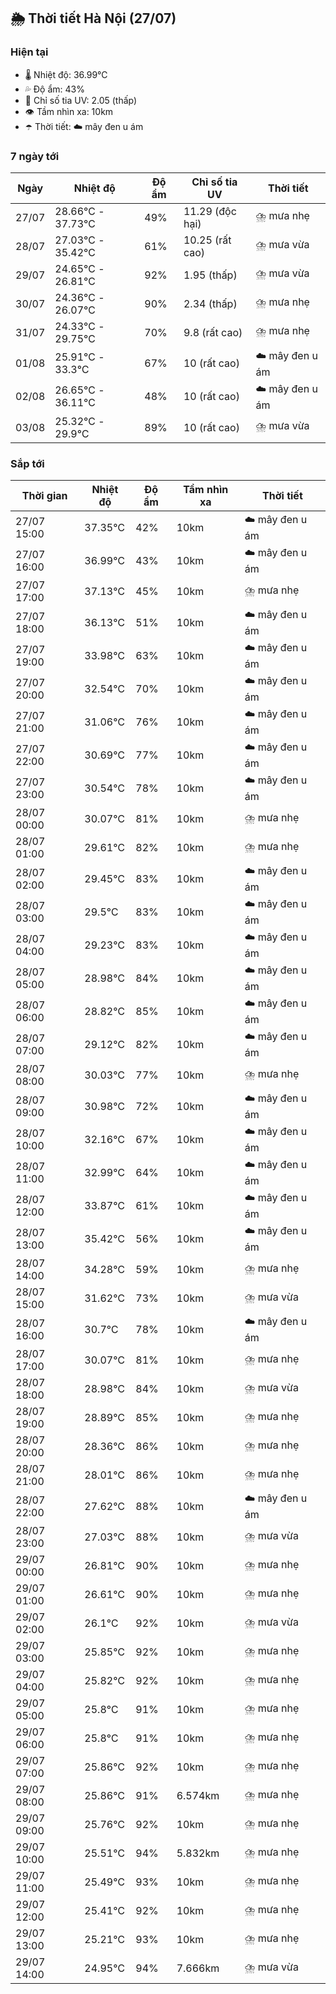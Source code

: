 ## 🌦️ Thời tiết Hà Nội (27/07)

### Hiện tại

- 🌡️ Nhiệt độ: 36.99℃
- 💦 Độ ẩm: 43%
- 🌟 Chỉ số tia UV: 2.05 (thấp)
- 👁️ Tầm nhìn xa: 10km
- ☂️ Thời tiết: ☁️ mây đen u ám

### 7 ngày tới

| Ngày | Nhiệt độ | Độ ẩm | Chỉ số tia UV | Thời tiết |
| --- | --- | --- | --- | --- |
| 27/07 | 28.66℃ - 37.73℃ | 49% | 11.29 (độc hại) | ⛈️ mưa nhẹ |
| 28/07 | 27.03℃ - 35.42℃ | 61% | 10.25 (rất cao) | ⛈️ mưa vừa |
| 29/07 | 24.65℃ - 26.81℃ | 92% | 1.95 (thấp) | ⛈️ mưa vừa |
| 30/07 | 24.36℃ - 26.07℃ | 90% | 2.34 (thấp) | ⛈️ mưa nhẹ |
| 31/07 | 24.33℃ - 29.75℃ | 70% | 9.8 (rất cao) | ⛈️ mưa nhẹ |
| 01/08 | 25.91℃ - 33.3℃ | 67% | 10 (rất cao) | ☁️ mây đen u ám |
| 02/08 | 26.65℃ - 36.11℃ | 48% | 10 (rất cao) | ☁️ mây đen u ám |
| 03/08 | 25.32℃ - 29.9℃ | 89% | 10 (rất cao) | ⛈️ mưa vừa |

### Sắp tới

| Thời gian | Nhiệt độ | Độ ẩm | Tầm nhìn xa | Thời tiết |
| --- | --- | --- | --- | --- |
| 27/07 15:00 | 37.35℃ | 42% | 10km | ☁️ mây đen u ám |
| 27/07 16:00 | 36.99℃ | 43% | 10km | ☁️ mây đen u ám |
| 27/07 17:00 | 37.13℃ | 45% | 10km | ⛈️ mưa nhẹ |
| 27/07 18:00 | 36.13℃ | 51% | 10km | ☁️ mây đen u ám |
| 27/07 19:00 | 33.98℃ | 63% | 10km | ☁️ mây đen u ám |
| 27/07 20:00 | 32.54℃ | 70% | 10km | ☁️ mây đen u ám |
| 27/07 21:00 | 31.06℃ | 76% | 10km | ☁️ mây đen u ám |
| 27/07 22:00 | 30.69℃ | 77% | 10km | ☁️ mây đen u ám |
| 27/07 23:00 | 30.54℃ | 78% | 10km | ☁️ mây đen u ám |
| 28/07 00:00 | 30.07℃ | 81% | 10km | ⛈️ mưa nhẹ |
| 28/07 01:00 | 29.61℃ | 82% | 10km | ⛈️ mưa nhẹ |
| 28/07 02:00 | 29.45℃ | 83% | 10km | ☁️ mây đen u ám |
| 28/07 03:00 | 29.5℃ | 83% | 10km | ☁️ mây đen u ám |
| 28/07 04:00 | 29.23℃ | 83% | 10km | ☁️ mây đen u ám |
| 28/07 05:00 | 28.98℃ | 84% | 10km | ☁️ mây đen u ám |
| 28/07 06:00 | 28.82℃ | 85% | 10km | ☁️ mây đen u ám |
| 28/07 07:00 | 29.12℃ | 82% | 10km | ☁️ mây đen u ám |
| 28/07 08:00 | 30.03℃ | 77% | 10km | ⛈️ mưa nhẹ |
| 28/07 09:00 | 30.98℃ | 72% | 10km | ☁️ mây đen u ám |
| 28/07 10:00 | 32.16℃ | 67% | 10km | ☁️ mây đen u ám |
| 28/07 11:00 | 32.99℃ | 64% | 10km | ☁️ mây đen u ám |
| 28/07 12:00 | 33.87℃ | 61% | 10km | ☁️ mây đen u ám |
| 28/07 13:00 | 35.42℃ | 56% | 10km | ☁️ mây đen u ám |
| 28/07 14:00 | 34.28℃ | 59% | 10km | ⛈️ mưa nhẹ |
| 28/07 15:00 | 31.62℃ | 73% | 10km | ⛈️ mưa vừa |
| 28/07 16:00 | 30.7℃ | 78% | 10km | ☁️ mây đen u ám |
| 28/07 17:00 | 30.07℃ | 81% | 10km | ⛈️ mưa nhẹ |
| 28/07 18:00 | 28.98℃ | 84% | 10km | ⛈️ mưa vừa |
| 28/07 19:00 | 28.89℃ | 85% | 10km | ⛈️ mưa nhẹ |
| 28/07 20:00 | 28.36℃ | 86% | 10km | ⛈️ mưa nhẹ |
| 28/07 21:00 | 28.01℃ | 86% | 10km | ⛈️ mưa nhẹ |
| 28/07 22:00 | 27.62℃ | 88% | 10km | ☁️ mây đen u ám |
| 28/07 23:00 | 27.03℃ | 88% | 10km | ⛈️ mưa vừa |
| 29/07 00:00 | 26.81℃ | 90% | 10km | ⛈️ mưa nhẹ |
| 29/07 01:00 | 26.61℃ | 90% | 10km | ⛈️ mưa nhẹ |
| 29/07 02:00 | 26.1℃ | 92% | 10km | ⛈️ mưa vừa |
| 29/07 03:00 | 25.85℃ | 92% | 10km | ⛈️ mưa nhẹ |
| 29/07 04:00 | 25.82℃ | 92% | 10km | ⛈️ mưa nhẹ |
| 29/07 05:00 | 25.8℃ | 91% | 10km | ⛈️ mưa nhẹ |
| 29/07 06:00 | 25.8℃ | 91% | 10km | ⛈️ mưa nhẹ |
| 29/07 07:00 | 25.86℃ | 92% | 10km | ⛈️ mưa nhẹ |
| 29/07 08:00 | 25.86℃ | 91% | 6.574km | ⛈️ mưa nhẹ |
| 29/07 09:00 | 25.76℃ | 92% | 10km | ⛈️ mưa nhẹ |
| 29/07 10:00 | 25.51℃ | 94% | 5.832km | ⛈️ mưa nhẹ |
| 29/07 11:00 | 25.49℃ | 93% | 10km | ⛈️ mưa nhẹ |
| 29/07 12:00 | 25.41℃ | 92% | 10km | ⛈️ mưa nhẹ |
| 29/07 13:00 | 25.21℃ | 93% | 10km | ⛈️ mưa nhẹ |
| 29/07 14:00 | 24.95℃ | 94% | 7.666km | ⛈️ mưa vừa |
